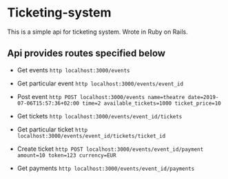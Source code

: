 # Ticketing-system

This is a simple api for ticketing system.
Wrote in Ruby on Rails.

## Api provides routes specified below

* Get events
`http localhost:3000/events`

* Get particular event
`http localhost:3000/events/event_id`

* Post event
`http POST localhost:3000/events name=theatre date=2019-07-06T15:57:36+02:00 time=2 available_tickets=1000 ticket_price=10`

* Get tickets
`http localhost:3000/events/event_id/tickets`

* Get particular ticket
`http localhost:3000/events/event_id/tickets/ticket_id`

* Create ticket
`http POST localhost:3000/events/event_id/payment amount=10 token=123 currency=EUR`

* Get payments
`http localhost:3000/events/event_id/payments`

